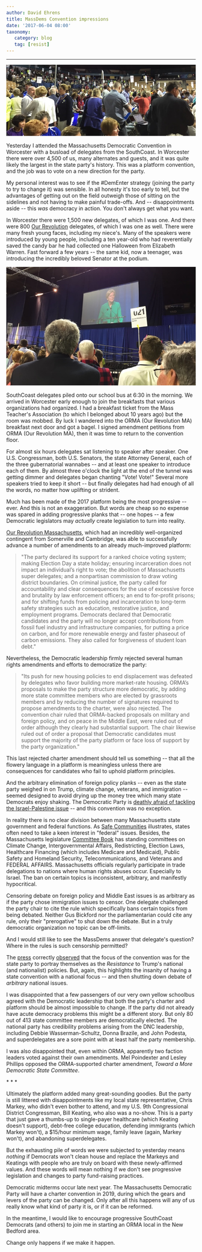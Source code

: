 ```yaml
---
author: David Ehrens
title: MassDems Convention impressions
date: '2017-06-04 08:00'
taxonomy:
   category: blog
   tag: [resist]
---
```

---

![](floor.jpg)

Yesterday I attended the Massachusetts Democratic Convention in Worcester with a busload of delegates from the SouthCoast. In Worcester there were over 4,500 of us, many alternates and guests, and it was quite likely the largest in the state party's history. This was a platform convention, and the job was to vote on a new direction for the party.

My personal interest was to see if the #DemEnter strategy (joining the party to try to change it) was sensible. In all honesty it's too early to tell, but the advantages of getting out on the field outweigh those of sitting on the sidelines and not having to make painful trade-offs. And -- disappointments aside -- this *was* democracy in action. You don't always get what you want.

In Worcester there were 1,500 new delegates, of which I was one. And there were 800 [Our Revolution](https://ourrevolution.com/) delegates, of which I was one as well. There were many fresh young faces, including my niece's. Many of the speakers were introduced by young people, including a ten year-old who had reverentially saved the candy bar he had collected one Halloween from Elizabeth Warren. Fast forward a few years -- the same kid, now a teenager, was introducing the incredibly beloved Senator at the podium.

![](warren.jpg)

SouthCoast delegates piled onto our school bus at 6:30 in the morning. We arrived in Worcester early enough to join the breakfasts that various organizations had organized. I had a breakfast ticket from the Mass Teacher's Association (to which I belonged about 10 years ago) but the room was mobbed. By luck I wandered into the ORMA (Our Revolution MA) breakfast next door and got a bagel. I signed amendment petitions from ORMA (Our Revolution MA), then it was time to return to the convention floor.

For almost six hours delegates sat listening to speaker after speaker. One U.S. Congressman, both U.S. Senators, the state Attorney General, each of the three gubernatorial wannabes -- and at least one speaker to introduce each of them. By almost three o'clock the light at the end of the tunnel was getting dimmer and delegates began chanting "Vote! Vote!" Several more speakers tried to keep it short -- but finally delegates had had enough of all the words, no matter how uplifting or strident.

Much has been made of the 2017 platform being the most progressive -- ever. And this is not an exaggeration. But words are cheap so no expense was spared in adding progressive planks that -- one hopes -- a few Democratic legislators may *actually* create legislation to turn into reality.

[Our Revolution Massachusetts](http://ourrevolutionma.com/massachusetts-democrats-back-measures/), which had an incredibly well-organized contingent from Somerville and Cambridge, was able to successfully advance a number of amendments to an already much-improved platform:

> "The party declared its support for a ranked choice voting system; making Election Day a state holiday; ensuring incarceration does not impact an individual’s right to vote; the abolition of Massachusetts super delegates; and a nonpartisan commission to draw voting district boundaries. On criminal justice, the party called for accountability and clear consequences for the use of excessive force and brutality by law enforcement officers; an end to for-profit prisons; and for shifting funds from policing and incarceration to long-term safety strategies such as education, restorative justice, and employment programs. Democrats declared that Democratic candidates and the party will no longer accept contributions from fossil fuel industry and infrastructure companies, for putting a price on carbon, and for more renewable energy and faster phaseout of carbon emissions. They also called for forgiveness of student loan debt."

Nevertheless, the Democratic leadership firmly rejected several human rights amendments and efforts to democratize the party:

> "Its push for new housing policies to end displacement was defeated by delegates who favor building more market-rate housing. ORMA’s proposals to make the party structure more democratic, by adding more state committee members who are elected by grassroots members and by reducing the number of signatures required to propose amendments to the charter, were also rejected. The convention chair ruled that ORMA-backed proposals on military and foreign policy, and on peace in the Middle East, were ruled out of order although they clearly had substantial support. The chair likewise ruled out of order a proposal that Democratic candidates must support the majority of the party platform or face loss of support by the party organization."

This last rejected charter amendment should tell us something -- that all the flowery language in a platform is meaningless unless there are consequences for candidates who fail to uphold platform principles.

And the arbitrary elimination of foreign policy planks -- even as the state party weighed in on Trump, climate change, veterans, and immigration -- seemed designed to avoid drying up the money tree which many state Democrats enjoy shaking. The Democratic Party is [deathly afraid of tackling the Israel-Palestine issue](http://www.huffingtonpost.com/2012/09/05/dnc-god-jerusalem-platform_n_1859200.html) -- and this convention was no exception. 

In reality there is no clear division between many Massachusetts state government and federal functions. As [Safe Communities](https://www.afsc.org/action/support-safe-communities-act-ma) illustrates, states often need to take a keen interest in "federal" issues. Besides, the Massachusetts legislature [Committee Book](https://malegislature.gov/Content/Documents/Committees/2015%20Committee%20Book.pdf) has standing committees on Climate Change, Intergovernmental Affairs, Redistricting, Election Laws, Healthcare Financing (which includes Medicare and Medicaid), Public Safety and Homeland Security, Telecommunications, and Veterans and FEDERAL AFFAIRS. Massachusetts officials regularly participate in trade delegations to nations where human rights abuses occur. Especially to Israel. The ban on certain topics is inconsistent, arbitrary, and manifestly hypocritical.

Censoring debate on foreign policy and Middle East issues is as arbitrary as if the party chose immigration issues to censor. One delegate challenged the party chair to cite the rule which specifically bans certain topics from being debated. Neither Gus Bickford nor the parliamentarian could cite any rule, only their "prerogative" to shut down the debate. But in a truly democratic organization no topic can be off-limits.

And I would still like to see the MassDems answer that delegate's question? Where in the rules is such censorship permitted?

The [press](http://www.telegram.com/news/20170603/dems-tout-resistance-in-state-convention-at-dcu-center) correctly [observed](https://www.bostonglobe.com/metro/2017/06/03/state-democrats-convene-worcester-saturday/0na4Vt133WlzT4C2yoBRtI/story.html) that the focus of the convention was for the state party to portray themselves as the *Resistance* to Trump's national (and nationalist) policies. But, again, this highlights the insanity of having a state convention with a national focus -- and then shutting down debate of *arbitrary* national issues.

I was disappointed that a few passengers of our very own yellow schoolbus agreed with the Democratic leadership that both the party's charter and platform should be almost impossible to change. If the party did not already have acute democracy problems this might be a different story. But only 80 out of 413 state committee members are democratically elected. The national party has credibility problems arising from the DNC leadership, including Debbie Wasserman-Schultz, Donna Brazile, and John Podesta, and superdelegates are a sore point with at least half the party membership.

I was also disappointed that, even within ORMA, apparently two faction leaders voted against their own amendments. Mel Poindexter and Lesley Phillips opposed the ORMA-supported charter amendment, *Toward a More Democratic State Committee*.

\* \* \*

Ultimately the platform added many great-sounding goodies. But the party is still littered with disappointments like my local state representative, Chris Markey, who didn't even bother to attend, and my U.S. 9th Congressional District Congressman, Bill Keating, who also was a no-show. This is a party that just gave a thumbs-up to single-payer healthcare (which Keating doesn't support), debt-free college education, defending immigrants (which Markey won't), a $15/hour minimum wage, family leave (again, Markey won't), and abandoning superdelegates.

But the exhausting pile of words we were subjected to yesterday means *nothing* if Democrats won't clean house and replace the Markeys and Keatings with people who are truly on board with these newly-affirmed values. And these words will mean nothing if we don't see progressive legislation and changes to party fund-raising practices.

Democratic midterms occur late next year. The Massachusetts Democratic Party will have a charter convention in 2019, during which the gears and levers of the party can be changed. Only after all this happens will any of us really know what kind of party it is, or if it can be reformed.

In the meantime, I would like to encourage progressive SouthCoast Democrats (and others) to join me in starting an ORMA local in the New Bedford area.

Change only happens if we make it happen.



